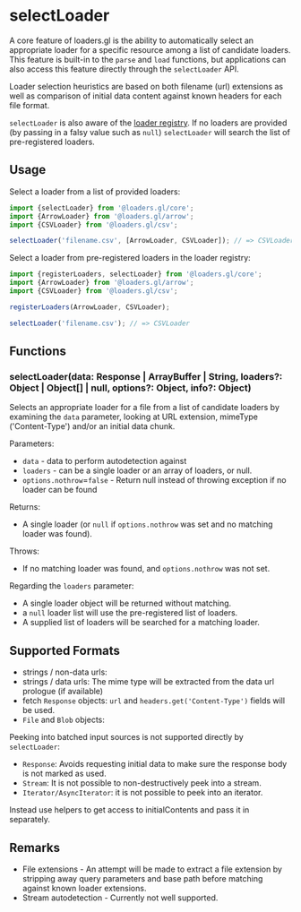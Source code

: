 # selectLoader

A core feature of loaders.gl is the ability to automatically select an appropriate loader for a specific resource among a list of candidate loaders. This feature is built-in to the `parse` and `load` functions, but applications can also access this feature directly through the `selectLoader` API.

Loader selection heuristics are based on both filename (url) extensions as well as comparison of initial data content against known headers for each file format.

`selectLoader` is also aware of the [loader registry](docs/api-reference/core/register-loaders.md). If no loaders are provided (by passing in a falsy value such as `null`) `selectLoader` will search the list of pre-registered loaders.

## Usage

Select a loader from a list of provided loaders:

```js
import {selectLoader} from '@loaders.gl/core';
import {ArrowLoader} from '@loaders.gl/arrow';
import {CSVLoader} from '@loaders.gl/csv';

selectLoader('filename.csv', [ArrowLoader, CSVLoader]); // => CSVLoader
```

Select a loader from pre-registered loaders in the loader registry:

```js
import {registerLoaders, selectLoader} from '@loaders.gl/core';
import {ArrowLoader} from '@loaders.gl/arrow';
import {CSVLoader} from '@loaders.gl/csv';

registerLoaders(ArrowLoader, CSVLoader);

selectLoader('filename.csv'); // => CSVLoader
```

## Functions

### selectLoader(data: Response | ArrayBuffer | String, loaders?: Object | Object[] | null, options?: Object, info?: Object)

Selects an appropriate loader for a file from a list of candidate loaders by examining the `data` parameter, looking at URL extension, mimeType ('Content-Type') and/or an initial data chunk.

Parameters:

- `data` - data to perform autodetection against
- `loaders` - can be a single loader or an array of loaders, or null.
- `options.nothrow`=`false` - Return null instead of throwing exception if no loader can be found

Returns:

- A single loader (or `null` if `options.nothrow` was set and no matching loader was found).

Throws:

- If no matching loader was found, and `options.nothrow` was not set.

Regarding the `loaders` parameter:

- A single loader object will be returned without matching.
- a `null` loader list will use the pre-registered list of loaders.
- A supplied list of loaders will be searched for a matching loader.

## Supported Formats

- strings / non-data urls:
- strings / data urls: The mime type will be extracted from the data url prologue (if available)
- fetch `Response` objects: `url` and `headers.get('Content-Type')` fields will be used.
- `File` and `Blob` objects:

Peeking into batched input sources is not supported directly by `selectLoader`:

- `Response`: Avoids requesting initial data to make sure the response body is not marked as used.
- `Stream`: It is not possible to non-destructively peek into a stream.
- `Iterator/AsyncIterator`: it is not possible to peek into an iterator.

Instead use helpers to get access to initialContents and pass it in separately.

## Remarks

- File extensions - An attempt will be made to extract a file extension by stripping away query parameters and base path before matching against known loader extensions.
- Stream autodetection - Currently not well supported.

